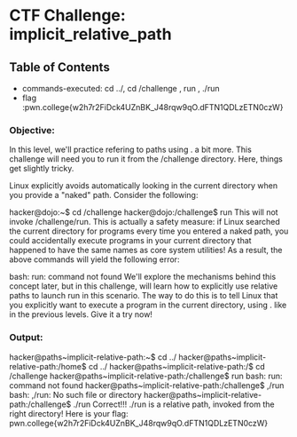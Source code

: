 # CTF Challenge: implicit_relative_path

## Table of Contents

- commands-executed: cd ../, cd /challenge , run , ./run
- flag :pwn.college{w2h7r2FiDck4UZnBK_J48rqw9qO.dFTN1QDLzETN0czW}

### Objective:
In this level, we'll practice refering to paths using . a bit more. This challenge will need you to run it from the /challenge directory. Here, things get slightly tricky.

Linux explicitly avoids automatically looking in the current directory when you provide a "naked" path. Consider the following:

hacker@dojo:~$ cd /challenge
hacker@dojo:/challenge$ run
This will not invoke /challenge/run. This is actually a safety measure: if Linux searched the current directory for programs every time you entered a naked path, you could accidentally execute programs in your current directory that happened to have the same names as core system utilities! As a result, the above commands will yield the following error:

bash: run: command not found
We'll explore the mechanisms behind this concept later, but in this challenge, will learn how to explicitly use relative paths to launch run in this scenario. The way to do this is to tell Linux that you explicitly want to execute a program in the current directory, using . like in the previous levels. Give it a try now!



### Output:
hacker@paths~implicit-relative-path:~$ cd ../
hacker@paths~implicit-relative-path:/home$ cd ../
hacker@paths~implicit-relative-path:/$ cd /challenge
hacker@paths~implicit-relative-path:/challenge$ run
bash: run: command not found
hacker@paths~implicit-relative-path:/challenge$ ,/run
bash: ,/run: No such file or directory
hacker@paths~implicit-relative-path:/challenge$ ./run
Correct!!!
./run is a relative path, invoked from the right directory!
Here is your flag:
pwn.college{w2h7r2FiDck4UZnBK_J48rqw9qO.dFTN1QDLzETN0czW}


